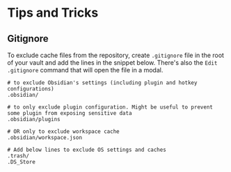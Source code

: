 # Tips and Tricks

## Gitignore

To exclude cache files from the repository, create `.gitignore` file in the root of your vault and add the lines in the snippet below.
There's also the `Edit .gitignore` command that will open the file in a modal.

```
# to exclude Obsidian's settings (including plugin and hotkey configurations)
.obsidian/

# to only exclude plugin configuration. Might be useful to prevent some plugin from exposing sensitive data
.obsidian/plugins

# OR only to exclude workspace cache
.obsidian/workspace.json

# Add below lines to exclude OS settings and caches
.trash/
.DS_Store
```
